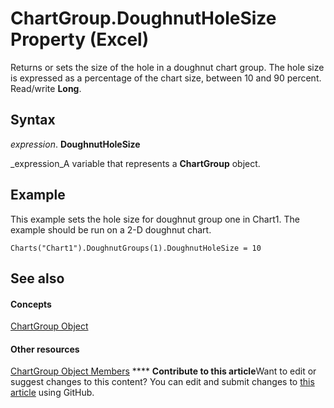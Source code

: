 
# ChartGroup.DoughnutHoleSize Property (Excel)

Returns or sets the size of the hole in a doughnut chart group. The hole size is expressed as a percentage of the chart size, between 10 and 90 percent. Read/write  **Long**.


## Syntax

 _expression_. **DoughnutHoleSize**

 _expression_A variable that represents a  **ChartGroup** object.


## Example

This example sets the hole size for doughnut group one in Chart1. The example should be run on a 2-D doughnut chart.


```
Charts("Chart1").DoughnutGroups(1).DoughnutHoleSize = 10
```


## See also


#### Concepts


 [ChartGroup Object](7eee66c5-04a7-fd86-6e34-4c22ccaf8de0.md)
#### Other resources


 [ChartGroup Object Members](2d31f7af-d639-c8f4-0714-08fc618ec92d.md)
****   **Contribute to this article**Want to edit or suggest changes to this content? You can edit and submit changes to  [this article](https://github.com/jhershey00/VBA_Excel_Test/OpenXMLCon/articles/d7c2cfbe-209b-2276-1245-2ddc31c1f93d.md) using GitHub.

